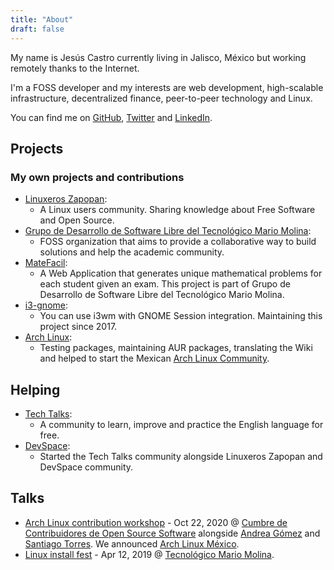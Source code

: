 ```yaml
---
title: "About"
draft: false
---
```


My name is Jesús Castro currently living in Jalisco, México but working remotely thanks to the Internet.

I'm a FOSS developer and my interests are web development, high-scalable infrastructure, decentralized finance, peer-to-peer technology and Linux.

You can find me on [GitHub](https://github.com/jcstr), [Twitter](https://twitter.com/gccstr) and [LinkedIn](https://linkedin.com/in/jcstr).

## Projects
### My own projects and contributions
* [Linuxeros Zapopan](https://twitter.com/lnxzpn): 
    * A Linux users community. Sharing knowledge about Free Software and Open Source.
* [Grupo de Desarrollo de Software Libre del Tecnológico Mario Molina](https://github.com/osstecmm): 
    * FOSS organization that aims to provide a collaborative way to build solutions and help the academic community.
* [MateFacil](https://github.com/osstecmm/matefacil-demo): 
    * A Web Application that generates unique mathematical problems for each student given an exam. This project is part of Grupo de Desarrollo de Software Libre del Tecnológico Mario Molina.
* [i3-gnome](https://github.com/i3-gnome/i3-gnome): 
    * You can use i3wm with GNOME Session integration. Maintaining this project since 2017.
* [Arch Linux](https://wiki.archlinux.org/index.php/User:51v4n): 
    * Testing packages, maintaining AUR packages, translating the Wiki and helped to start the Mexican [Arch Linux Community](https://archlinux.mx).

## Helping
* [Tech Talks](https://t.me/techntalks): 
    * A community to learn, improve and practice the English language for free.
* [DevSpace](https://devspace.mx): 
    * Started the Tech Talks community alongside Linuxeros Zapopan and DevSpace community. 

## Talks
* [Arch Linux contribution workshop](https://www.youtube.com/watch?v=a4KpbdGiwtk) - Oct 22, 2020 @ [Cumbre de Contribuidores de Open Source Software](https://ccoss.org) alongside [Andrea Gómez](https://github.com/da-edra) and [Santiago Torres](https://badhomb.re). We announced [Arch Linux México](https://archlinux.mx).
* [Linux install fest](https://camo.githubusercontent.com/69c9e18cad2f0dac0a4129ebcb770106195da9a7ecc0e823a419e89ffdff1c21/68747470733a2f2f692e696d6775722e636f6d2f4275414a71786f2e6a7067) - Apr 12, 2019 @ [Tecnológico Mario Molina](http://zapopan.tecmm.edu.mx/).
